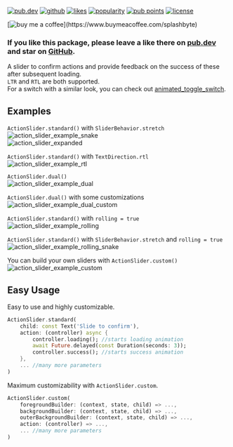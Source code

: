 [![pub.dev](https://img.shields.io/pub/v/action_slider.svg?style=flat?logo=dart)](https://pub.dev/packages/action_slider)
[![github](https://img.shields.io/static/v1?label=platform&message=flutter&color=1ebbfd)](https://github.com/SplashByte/action_slider)
[![likes](https://img.shields.io/pub/likes/action_slider)](https://pub.dev/packages/action_slider/score)
[![popularity](https://img.shields.io/pub/popularity/action_slider)](https://pub.dev/packages/action_slider/score)
[![pub points](https://img.shields.io/pub/points/action_slider)](https://pub.dev/packages/action_slider/score)
[![license](https://img.shields.io/github/license/SplashByte/action_slider.svg)](https://github.com/SplashByte/action_slider/blob/main/LICENSE)

[![buy me a coffee](https://img.buymeacoffee.com/button-api/?text=Buy%20me%20a%20pizza&emoji=🍕&slug=splashbyte&button_colour=FF8838&font_colour=ffffff&font_family=Poppins&outline_colour=000000&coffee_colour=ffffff')](https://www.buymeacoffee.com/splashbyte)

### If you like this package, please leave a like there on [pub.dev](https://pub.dev/packages/action_slider) and star on [GitHub](https://github.com/SplashByte/action_slider).

A slider to confirm actions and provide feedback on the success of these after subsequent loading.  
`LTR` and `RTL` are both supported.  
For a switch with a similar look, you can check out [animated_toggle_switch](https://pub.dev/packages/animated_toggle_switch).

## Examples
`ActionSlider.standard()` with `SliderBehavior.stretch`  
![action_slider_example_snake](https://github.com/splashbyte/action_slider/assets/43761463/d2f92414-bded-48ae-9cf5-9df030fb0be8)  
![action_slider_expanded](https://github.com/user-attachments/assets/14af4bab-71e5-4330-9efe-fd280a89a0cc)

`ActionSlider.standard()` with `TextDirection.rtl`  
![action_slider_example_rtl](https://github.com/splashbyte/action_slider/assets/43761463/5d81d3d2-ca52-4eb5-93b3-fada883a6a4f)

`ActionSlider.dual()`  
![action_slider_example_dual](https://github.com/splashbyte/action_slider/assets/43761463/4903161e-d2f4-47aa-934a-464fba33d2df)

`ActionSlider.dual()` with some customizations  
![action_slider_example_dual_custom](https://github.com/user-attachments/assets/1acdcd46-9b8b-4e6c-b012-fe7325ab4729)

`ActionSlider.standard()` with `rolling = true`  
![action_slider_example_rolling](https://github.com/splashbyte/action_slider/assets/43761463/0a5010e2-d369-46d3-bdfb-0df5832125ed)

`ActionSlider.standard()` with `SliderBehavior.stretch` and `rolling = true`  
![action_slider_example_rolling_snake](https://github.com/splashbyte/action_slider/assets/43761463/e4f27603-83db-412a-8777-c737a9c55b14)

You can build your own sliders with `ActionSlider.custom()`  
![action_slider_example_custom](https://github.com/splashbyte/action_slider/assets/43761463/3b751087-f721-40f2-9055-4aa8af61e0d8)


## Easy Usage

Easy to use and highly customizable.

```dart
ActionSlider.standard(
    child: const Text('Slide to confirm'),
    action: (controller) async {
        controller.loading(); //starts loading animation
        await Future.delayed(const Duration(seconds: 3));
        controller.success(); //starts success animation
    },
    ... //many more parameters
)
```

Maximum customizability with `ActionSlider.custom`.
```dart
ActionSlider.custom(
    foregroundBuilder: (context, state, child) => ...,
    backgroundBuilder: (context, state, child) => ...,
    outerBackgroundBuilder: (context, state, child) => ...,
    action: (controller) => ...,
    ... //many more parameters
)
```

